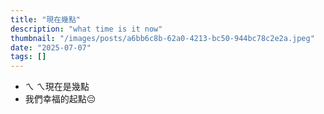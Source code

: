 ```yaml
---
title: "現在幾點"
description: "what time is it now"
thumbnail: "/images/posts/a6bb6c8b-62a0-4213-bc50-944bc78c2e2a.jpeg"
date: "2025-07-07"
tags: []
---
```

- ㄟ ㄟ現在是幾點
- 我們幸福的起點😔
